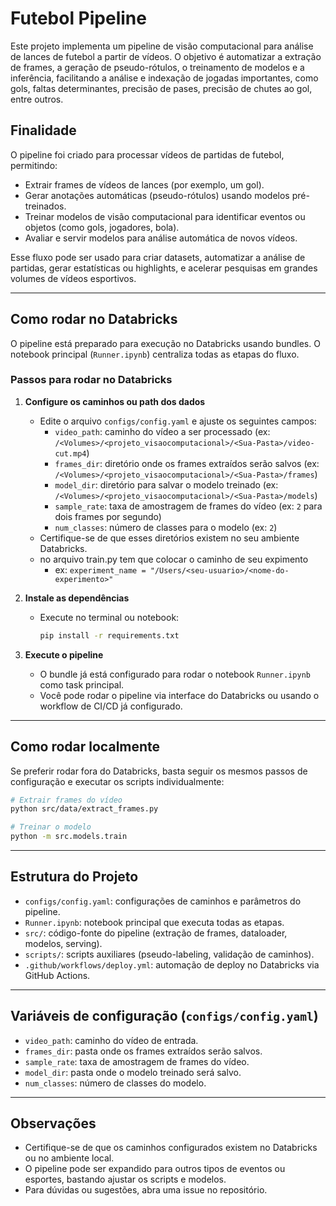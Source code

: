 # Futebol Pipeline

Este projeto implementa um pipeline de visão computacional para análise de lances de futebol a partir de vídeos. O objetivo é automatizar a extração de frames, a geração de pseudo-rótulos, o treinamento de modelos e a inferência, facilitando a análise e indexação de jogadas importantes, como gols, faltas determinantes, precisão de pases, precisão de chutes ao gol, entre outros.

## Finalidade

O pipeline foi criado para processar vídeos de partidas de futebol, permitindo:
- Extrair frames de vídeos de lances (por exemplo, um gol).
- Gerar anotações automáticas (pseudo-rótulos) usando modelos pré-treinados.
- Treinar modelos de visão computacional para identificar eventos ou objetos (como gols, jogadores, bola).
- Avaliar e servir modelos para análise automática de novos vídeos.

Esse fluxo pode ser usado para criar datasets, automatizar a análise de partidas, gerar estatísticas ou highlights, e acelerar pesquisas em grandes volumes de vídeos esportivos.

---

## Como rodar no Databricks

O pipeline está preparado para execução no Databricks usando bundles. O notebook principal (`Runner.ipynb`) centraliza todas as etapas do fluxo.

### Passos para rodar no Databricks

1. **Configure os caminhos ou path dos dados**
   - Edite o arquivo `configs/config.yaml` e ajuste os seguintes campos:
     - `video_path`: caminho do vídeo a ser processado (ex: `/<Volumes>/<projeto_visaocomputacional>/<Sua-Pasta>/video-cut.mp4`)
     - `frames_dir`: diretório onde os frames extraídos serão salvos (ex: `/<Volumes>/<projeto_visaocomputacional>/<Sua-Pasta>/frames`)
     - `model_dir`: diretório para salvar o modelo treinado (ex: `/<Volumes>/<projeto_visaocomputacional>/<Sua-Pasta>/models`)
     - `sample_rate`: taxa de amostragem de frames do vídeo (ex: `2` para dois frames por segundo)
     - `num_classes`: número de classes para o modelo (ex: `2`)
   - Certifique-se de que esses diretórios existem no seu ambiente Databricks.
   - no arquivo train.py tem que colocar o caminho de seu expimento
      - ex: `experiment_name = "/Users/<seu-usuario>/<nome-do-experimento>"`


2. **Instale as dependências**
   - Execute no terminal ou notebook:
     ```bash
     pip install -r requirements.txt
     ```

3. **Execute o pipeline**
   - O bundle já está configurado para rodar o notebook `Runner.ipynb` como task principal.
   - Você pode rodar o pipeline via interface do Databricks ou usando o workflow de CI/CD já configurado.

---

## Como rodar localmente

Se preferir rodar fora do Databricks, basta seguir os mesmos passos de configuração e executar os scripts individualmente:

```bash
# Extrair frames do vídeo
python src/data/extract_frames.py

# Treinar o modelo
python -m src.models.train
```

---

## Estrutura do Projeto

- `configs/config.yaml`: configurações de caminhos e parâmetros do pipeline.
- `Runner.ipynb`: notebook principal que executa todas as etapas.
- `src/`: código-fonte do pipeline (extração de frames, dataloader, modelos, serving).
- `scripts/`: scripts auxiliares (pseudo-labeling, validação de caminhos).
- `.github/workflows/deploy.yml`: automação de deploy no Databricks via GitHub Actions.

---

## Variáveis de configuração (`configs/config.yaml`)

- `video_path`: caminho do vídeo de entrada.
- `frames_dir`: pasta onde os frames extraídos serão salvos.
- `sample_rate`: taxa de amostragem de frames do vídeo.
- `model_dir`: pasta onde o modelo treinado será salvo.
- `num_classes`: número de classes do modelo.

---

## Observações

- Certifique-se de que os caminhos configurados existem no Databricks ou no ambiente local.
- O pipeline pode ser expandido para outros tipos de eventos ou esportes, bastando ajustar os scripts e modelos.
- Para dúvidas ou sugestões, abra uma issue no repositório.



